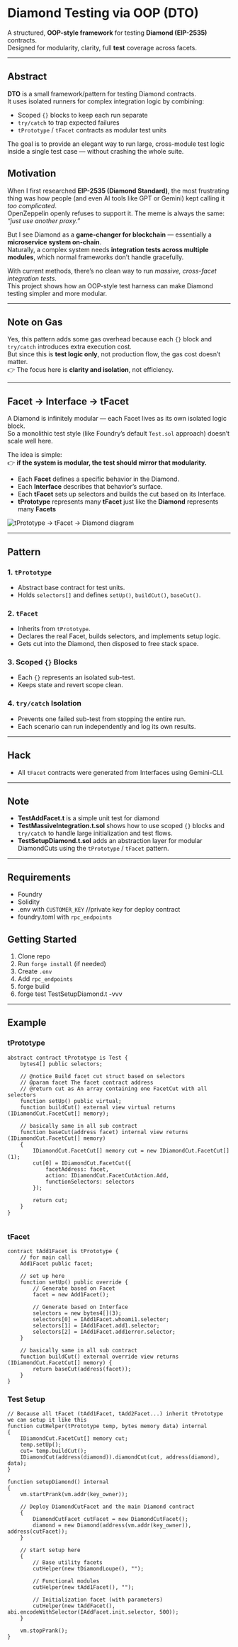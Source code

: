 # Diamond Testing via OOP (DTO)

A structured, **OOP-style framework** for testing **Diamond (EIP-2535)** contracts.  
Designed for modularity, clarity, full **test** coverage across facets.

---

## Abstract

**DTO** is a small framework/pattern for testing Diamond contracts.  
It uses isolated runners for complex integration logic by combining:
- Scoped `{}` blocks to keep each run separate  
- `try/catch` to trap expected failures  
- `tPrototype` / `tFacet` contracts as modular test units  

The goal is to provide an elegant way to run large, cross-module test logic inside a single test case — without crashing the whole suite.

## Motivation

When I first researched **EIP-2535 (Diamond Standard)**, the most frustrating thing was how people (and even AI tools like GPT or Gemini) kept calling it *too complicated*.  
OpenZeppelin openly refuses to support it. The meme is always the same: *“just use another proxy.”*

But I see Diamond as a **game-changer for blockchain** — essentially a **microservice system on-chain**.  
Naturally, a complex system needs **integration tests across multiple modules**, which normal frameworks don’t handle gracefully.

With current methods, there’s no clean way to run *massive, cross-facet integration tests*.  
This project shows how an OOP-style test harness can make Diamond testing simpler and more modular.

---

## Note on Gas

Yes, this pattern adds some gas overhead because each `{}` block and `try/catch` introduces extra execution cost.  
But since this is **test logic only**, not production flow, the gas cost doesn’t matter.  
👉 The focus here is **clarity and isolation**, not efficiency.

---

## Facet → Interface → tFacet

A Diamond is infinitely modular — each Facet lives as its own isolated logic block.  
So a monolithic test style (like Foundry’s default `Test.sol` approach) doesn’t scale well here.

The idea is simple:  
👉 **if the system is modular, the test should mirror that modularity.**

- Each **Facet** defines a specific behavior in the Diamond.  
- Each **Interface** describes that behavior’s surface.  
- Each **tFacet** sets up selectors and builds the cut based on its Interface.  
- **tPrototype** represents many **tFacet** just like the **Diamond** represents many **Facets** 

![tPrototype → tFacet → Diamond diagram](https://scontent.fsgn5-9.fna.fbcdn.net/v/t39.30808-6/559113595_3269231586560079_674978664034589222_n.jpg?_nc_cat=105&ccb=1-7&_nc_sid=127cfc&_nc_eui2=AeEDWQFpwcr3ahVszVrGnouTo9rSqHWHl5yj2tKodYeXnIqp7j3AchPhatdELtGTo_TWqgmVeVapCcoYZFoBicEj&_nc_ohc=6FkXLyTeHuEQ7kNvwGqs80v&_nc_oc=AdnpCvBwBYPKmPSZn1_XvnvInbc-TqcYPYuO3Kj-iZ9uqFkPHn5Kh52muS8cqjVwavU&_nc_zt=23&_nc_ht=scontent.fsgn5-9.fna&_nc_gid=NKh_WN7fQv87NiHBXCVLSQ&oh=00_Affl4IqyC4i_WjCmzkGDgExjdavq95a8lm8TIJqt-uq62Q&oe=68E5DCA8)

---

## Pattern

### 1. `tPrototype`
- Abstract base contract for test units.  
- Holds `selectors[]` and defines `setUp()`, `buildCut()`, `baseCut()`.  

### 2. `tFacet`
- Inherits from `tPrototype`.  
- Declares the real Facet, builds selectors, and implements setup logic.  
- Gets cut into the Diamond, then disposed to free stack space.

### 3. Scoped `{}` Blocks
- Each `{}` represents an isolated sub-test.  
- Keeps state and revert scope clean.  

### 4. `try/catch` Isolation
- Prevents one failed sub-test from stopping the entire run.  
- Each scenario can run independently and log its own results.

---

## Hack

- All `tFacet` contracts were generated from Interfaces using Gemini-CLI.

---

## Note
- **TestAddFacet.t** is a simple unit test for diamond
- **TestMassiveIntegration.t.sol** shows how to use scoped `{}` blocks and `try/catch` to handle large initialization and test flows.  
- **TestSetupDiamond.t.sol** adds an abstraction layer for modular DiamondCuts using the `tPrototype` / `tFacet` pattern.

---

## Requirements
- Foundry 
- Solidity 
- .env with `CUSTOMER_KEY` //private key for deploy contract  
- foundry.toml with `rpc_endpoints`

## Getting Started
1. Clone repo  
2. Run `forge install` (if needed)  
3. Create `.env`
4. Add `rpc_endpoints`
5. forge build 
6. forge test TestSetupDiamond.t -vvv
---


## Example

### tPrototype

```solidity
abstract contract tPrototype is Test {
    bytes4[] public selectors;

    // @notice Build facet cut struct based on selectors
    // @param facet The facet contract address
    // @return cut as An array containing one FacetCut with all selectors
    function setUp() public virtual;
    function buildCut() external view virtual returns (IDiamondCut.FacetCut[] memory);

    // basically same in all sub contract
    function baseCut(address facet) internal view returns (IDiamondCut.FacetCut[] memory)
    {        
        IDiamondCut.FacetCut[] memory cut = new IDiamondCut.FacetCut[](1);
        cut[0] = IDiamondCut.FacetCut({
            facetAddress: facet,
            action: IDiamondCut.FacetCutAction.Add,
            functionSelectors: selectors
        });

        return cut;
    }
}


```
### tFacet
```solidity
contract tAdd1Facet is tPrototype {
    // for main call
    Add1Facet public facet;

    // set up here
    function setUp() public override {
        // Generate based on Facet
        facet = new Add1Facet();

        // Generate based on Interface
        selectors = new bytes4[](3);
        selectors[0] = IAdd1Facet.whoami1.selector;
        selectors[1] = IAdd1Facet.add1.selector;
        selectors[2] = IAdd1Facet.add1error.selector;
    }

    // basically same in all sub contract
    function buildCut() external override view returns (IDiamondCut.FacetCut[] memory) {
        return baseCut(address(facet));
    }
}
```
### Test Setup

```solidity
// Because all tFacet (tAdd1Facet, tAdd2Facet...) inherit tPrototype we can setup it like this
function cutHelper(tPrototype temp, bytes memory data) internal 
{
    IDiamondCut.FacetCut[] memory cut; 
    temp.setUp();
    cut= temp.buildCut();
    IDiamondCut(address(diamond)).diamondCut(cut, address(diamond), data);
}

function setupDiamond() internal
{
    vm.startPrank(vm.addr(key_owner));

    // Deploy DiamondCutFacet and the main Diamond contract
    {
        DiamondCutFacet cutFacet = new DiamondCutFacet();  
        diamond = new Diamond(address(vm.addr(key_owner)), address(cutFacet));
    }
                
    // start setup here
    {
        // Base utility facets
        cutHelper(new tDiamondLoupe(), "");  

        // Functional modules              
        cutHelper(new tAdd1Facet(), "");   
           
        // Initialization facet (with parameters)
        cutHelper(new tAddFacet(), abi.encodeWithSelector(IAddFacet.init.selector, 500));   
    }

    vm.stopPrank();
}

